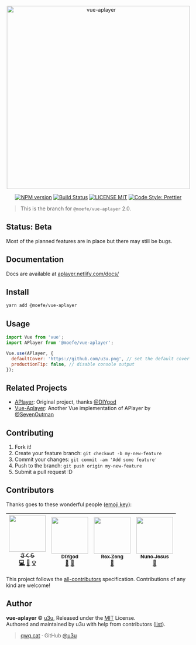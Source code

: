 <p align="center">
  <a href="https://aplayer.netlify.com">
    <img alt="vue-aplayer" src="https://user-images.githubusercontent.com/34600369/40580777-0dee07f0-613e-11e8-9a8b-a6f866db5986.png" width="500">
  </a>
</p>

<p align="center">
  <a href="https://www.npmjs.com/package/@moefe/vue-aplayer"><img alt="NPM version" src="https://img.shields.io/npm/v/@moefe/vue-aplayer.svg?style=for-the-badge" /></a>
  <a href="https://travis-ci.org/MoePlayer/vue-aplayer"><img alt="Build Status" src="https://img.shields.io/travis/MoePlayer/vue-aplayer/dev.svg?style=for-the-badge"></a>
  <a href="./LICENSE"><img alt="LICENSE MIT" src="https://img.shields.io/badge/license-mit-blue.svg?style=for-the-badge"></a>
  <a href="https://github.com/prettier/prettier"><img alt="Code Style: Prettier" src="https://img.shields.io/badge/code_style-prettier-ff69b4.svg?style=for-the-badge"></a>
</p>

> This is the branch for `@moefe/vue-aplayer` 2.0.

## Status: Beta

Most of the planned features are in place but there may still be bugs.

## Documentation

Docs are available at [aplayer.netlify.com/docs/](http://aplayer.netlify.com/docs/)

## Install

```bash
yarn add @moefe/vue-aplayer
```

## Usage

```js
import Vue from 'vue';
import APlayer from '@moefe/vue-aplayer';

Vue.use(APlayer, {
  defaultCover: 'https://github.com/u3u.png', // set the default cover
  productionTip: false, // disable console output
});
```

## Related Projects

- [APlayer](https://github.com/MoePlayer/APlayer): Original project, thanks [@DIYgod](https://github.com/DIYgod)
- [Vue-Aplayer](https://github.com/SevenOutman/vue-aplayer): Another Vue implementation of APlayer by [@SevenOutman](https://github.com/SevenOutman)

## Contributing

1.  Fork it!
2.  Create your feature branch: `git checkout -b my-new-feature`
3.  Commit your changes: `git commit -am 'Add some feature'`
4.  Push to the branch: `git push origin my-new-feature`
5.  Submit a pull request :D

## Contributors

Thanks goes to these wonderful people ([emoji key](https://github.com/kentcdodds/all-contributors#emoji-key)):

<!-- ALL-CONTRIBUTORS-LIST:START - Do not remove or modify this section -->

<!-- prettier-ignore -->
| [<img src="https://avatars2.githubusercontent.com/u/20062482?v=4" width="100px;"/><br /><sub><b>さくら</b></sub>](https://qwq.cat)<br />[💻](https://github.com/MoePlayer/vue-aplayer/commits?author=u3u "Code") [📖](https://github.com/MoePlayer/vue-aplayer/commits?author=u3u "Documentation") [💡](#example-u3u "Examples") | [<img src="https://avatars2.githubusercontent.com/u/8266075?v=4" width="100px;"/><br /><sub><b>DIYgod</b></sub>](https://diygod.me)<br />[🎨](#design-DIYgod "Design") [🤔](#ideas-DIYgod "Ideas, Planning, & Feedback") | [<img src="https://avatars3.githubusercontent.com/u/27483702?v=4" width="100px;"/><br /><sub><b>Rex Zeng</b></sub>](https://forkmeongithub.com/)<br />[🐛](https://github.com/MoePlayer/vue-aplayer/issues?q=author%3ARexSkz "Bug reports") | [<img src="https://avatars0.githubusercontent.com/u/34600369?v=4" width="100px;"/><br /><sub><b>Nuno Jesus</b></sub>](https://github.com/nunojesus)<br />[🎨](#design-nunojesus "Design") |
| :---: | :---: | :---: | :---: |

<!-- ALL-CONTRIBUTORS-LIST:END -->

This project follows the [all-contributors](https://github.com/kentcdodds/all-contributors) specification. Contributions of any kind are welcome!

## Author

**vue-aplayer** © [u3u](https://github.com/u3u), Released under the [MIT](./LICENSE) License.<br>
Authored and maintained by u3u with help from contributors ([list](https://github.com/MoePlayer/vue-aplayer/contributors)).

> [qwq.cat](https://qwq.cat) · GitHub [@u3u](https://github.com/u3u)
